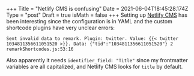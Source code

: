 +++
Title = "Netlify CMS is confusing"
Date = 2021-06-04T18:45:28.174Z
Type = "post"
Draft = true
isMath = false
+++
Setting up [Netlify CMS](https://netlifycms.org) has been interesting since the configuration is in YAML and the custom shortcode plugins have very unclear errors:

`Sent invalid data to remark. Plugin: twitter. Value: {{< twitter 1034811356611051520 >}}. Data: {"tid":"1034811356611051520"} 2 remarkShortcodes.js:53:16`

Also apparently it needs `identifier_field: "Title"` since my frontmatter variables are all capitalized, and Netlify CMS looks for `title` by default.